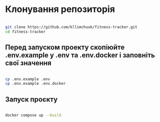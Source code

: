 # Клонування репозиторія
```bash 

git clone https://github.com/kllimchuuk/fitness-tracker.git 
cd fitness-tracker 
```

## Перед запуском проекту скопіюйте .env.example у .env та .env.docker і заповніть свої значення
```bash 

cp .env.example .env
cp .env.example .env.docker
```

## Запуск проєкту
```bash 

docker compose up --build
```

